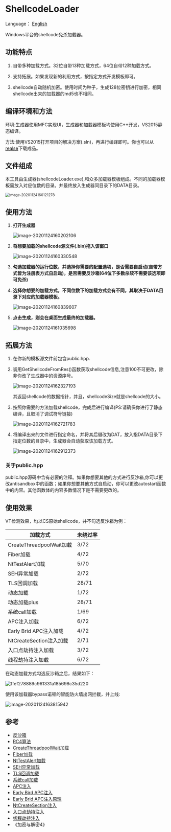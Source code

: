 # ShellcodeLoader

Language： [English](readme.md) 

Windows平台的shellcode免杀加载器。

## 功能特点

1. 自带多种加载方式。32位自带13种加载方式，64位自带12种加载方式。

2. 支持拓展。如果发现新的利用方式，按指定方式开发模板即可。

3. shellcode自动随机加密。使用时间为种子，生成128位密钥进行加密，相同shellcode出来的加载器的md5也不相同。

   

## 编译环境和方法

   环境:生成器使用MFC实现UI，生成器和加载器模板均使用C++开发，VS2015静态编译。

   方法:使用VS2015打开项目的解决方案(.sln)，再进行编译即可。你也可以从[realse](https://github.com/knownsec/shellcodeloader/releases/tag/v1.0)下载成品。



## 文件组成

  本工具由生成器(shellcodeLoader.exe),和众多加载器模板组成。不同的加载器模板需放入对应位数的目录。并最终放入生成器同目录下的DATA目录。

<img src="Readme.assets/image-20201124160121278.png" alt="image-20201124160121278" style="zoom:80%;" />



## 使用方法

1. **打开生成器**

   ![image-20201124160202106](readme.assets/image-20201124160202106.png)

   

2. **将想要加载的shellcode源文件(.bin)拖入该窗口**

   ![image-20201124160330548](readme.assets/image-20201124160330548.png)

   

3. **勾选加载器的运行位数，并选择你需要的配置选项，是否需要自启动(自带方式皆为注册表方式自启动)，是否需要反沙箱(64位下多数杀软不需要该选项即可免杀)**

   

4. **选择你想要的加载方式，不同位数下的加载方式会有不同，其取决于DATA目录下对应的加载器模板。**

   ![image-20201124160839607](readme.assets/image-20201124160839607.png)

   

5. **点击生成，则会在桌面生成最终的加载器。**

   ![image-20201124161035698](readme.assets/image-20201124161035698.png)

## 拓展方法

1. 在你新的模板源文件前包含public.hpp.

   

2. 调用GetShellcodeFromRes()函数获取shellcode信息,注意100不可更改，除非你改了生成器中的资源序号。

   ![image-20201124162327193](readme.assets/image-20201124162327193.png)

   其返回shellcode的数据指针，并且，shellcodeSize就是shellcode的大小。

   

3. 按照你需要的方法加载shellcode，完成后进行编译(PS:请确保你进行了静态编译，且取消了调试符号链接)

   ![image-20201124162721783](readme.assets/image-20201124162721783.png)

   

4. 将编译出来的文件进行指定命名，并将其后缀改为DAT，放入指DATA目录下指定位数的目录中，生成器会自动获取该加载方式。

   ![image-20201124162912373](readme.assets/image-20201124162912373.png)

   

###  关于public.hpp

  public.hpp源码中含有必要的注释。如果你想要其他的方式进行反沙箱,你可以更改antisandbox中的函数；如果你想要其他方式自启动，你可以更改autostart函数中的内容。其他函数体的内容多数情况下是不需要更改的。



## 使用效果

VT检测效果，均以CS原始shellcode，并不勾选反沙箱为例：

| 加载方式                 | 未绕过率 |
| ------------------------ | -------- |
| CreateThreadpoolWait加载 | 3/72     |
| Fiber加载                | 4/72     |
| NtTestAlert加载          | 5/70     |
| SEH异常加载              | 2/72     |
| TLS回调加载              | 28/71    |
| 动态加载                 | 1/72     |
| 动态加载plus             | 28/71    |
| 系统call加载             | 1/69     |
| APC注入加载              | 6/72     |
| Early Brid APC注入加载   | 4/72     |
| NtCreateSection注入加载  | 2/71     |
| 入口点劫持注入加载       | 3/72     |
| 线程劫持注入加载         | 6/72     |

在动态加载方式勾选反沙箱之后，结果如下：

![1fef278889c961331a185698c35d220](readme.assets/1fef278889c961331a185698c35d220.png)



使用该加载器bypass诺顿的智能防火墙出网拦截，并上线:

![image-20201124163815942](readme.assets/image-20201124163815942.png)



## 参考

- [反沙箱](https://0xpat.github.io/Malware_development_part_2/)
- [RC4算法](https://www.52pojie.cn/thread-800115-1-1.html)
- [CreateThreadpoolWait加载](https://www.ired.team/offensive-security/code-injection-process-injection/shellcode-execution-via-createthreadpoolwait)
- [Fiber加载](https://www.ired.team/offensive-security/code-injection-process-injection/executing-shellcode-with-createfiber)
- [NtTestAlert加载](https://www.ired.team/offensive-security/code-injection-process-injection/shellcode-execution-in-a-local-process-with-queueuserapc-and-nttestalert)
- [SEH异常加载](https://idiotc4t.com/code-and-dll-process-injection/seh-code-execute)
- [TLS回调加载](https://idiotc4t.com/code-and-dll-process-injection/tls-code-execute)
- [系统call加载](https://modexp.wordpress.com/2020/06/01/syscalls-disassembler/)
- [APC注入](https://www.ired.team/offensive-security/code-injection-process-injection/apc-queue-code-injection)
- [Early Bird APC注入](https://www.ired.team/offensive-security/code-injection-process-injection/early-bird-apc-queue-code-injection)
- [Early Brid APC注入原理](https://www.ired.team/offensive-security/code-injection-process-injection/early-bird-apc-queue-code-injection)
- [NtCreateSection注入](https://www.ired.team/offensive-security/code-injection-process-injection/ntcreatesection-+-ntmapviewofsection-code-injection)
- [入口点劫持注入](https://www.ired.team/offensive-security/code-injection-process-injection/addressofentrypoint-code-injection-without-virtualallocex-rwx)
- [线程劫持注入](https://idiotc4t.com/code-and-dll-process-injection/setcontext-hijack-thread)
- 《加密与解密4》